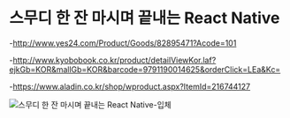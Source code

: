 # 스무디 한 잔 마시며 끝내는 React Native
-http://www.yes24.com/Product/Goods/82895471?Acode=101

-http://www.kyobobook.co.kr/product/detailViewKor.laf?ejkGb=KOR&mallGb=KOR&barcode=9791190014625&orderClick=LEa&Kc=

-https://www.aladin.co.kr/shop/wproduct.aspx?ItemId=216744127

![스무디 한 잔 마시며 끝내는 React Native-입체](https://user-images.githubusercontent.com/21074282/68739036-37ef2000-062b-11ea-940c-526c962ba729.jpg)
